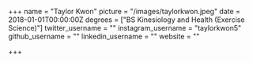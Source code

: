 +++
name = "Taylor Kwon"
picture = "/images/taylorkwon.jpeg"
date = 2018-01-01T00:00:00Z
degrees = ["BS Kinesiology and Health (Exercise Science)"]
twitter_username = ""
instagram_username = "taylorkwon5"
github_username = ""
linkedin_username = ""
website = ""

+++
